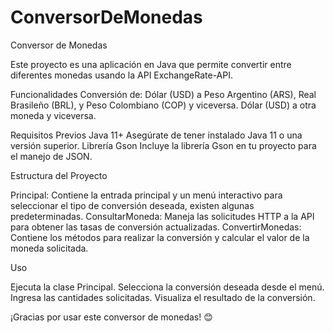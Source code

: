 # ConversorDeMonedas
Conversor de Monedas

Este proyecto es una aplicación en Java que permite convertir entre diferentes monedas usando la API ExchangeRate-API.

Funcionalidades
Conversión de: 
Dólar (USD) a Peso Argentino (ARS), Real Brasileño (BRL), y Peso Colombiano (COP) y viceversa.
Dólar (USD) a otra moneda y viceversa.

Requisitos Previos
Java 11+ Asegúrate de tener instalado Java 11 o una versión superior.
Librería Gson Incluye la librería Gson en tu proyecto para el manejo de JSON.

Estructura del Proyecto

Principal: Contiene la entrada principal y un menú interactivo para seleccionar el tipo de conversión deseada, existen algunas predeterminadas.
ConsultarMoneda: Maneja las solicitudes HTTP a la API para obtener las tasas de conversión actualizadas.
ConvertirMonedas: Contiene los métodos para realizar la conversión y calcular el valor de la moneda solicitada.

Uso
 
Ejecuta la clase Principal.
Selecciona la conversión deseada desde el menú.
Ingresa las cantidades solicitadas.
Visualiza el resultado de la conversión.

¡Gracias por usar este conversor de monedas! 😊
